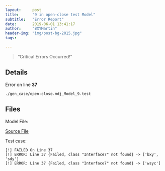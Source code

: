 ```yaml
---
layout:     post
title:      "9 in open-close test Model"
subtitle:   "Error Report"
date:       2019-06-01 13:41:17
author:     "BXYMartin"
header-img: "img/post-bg-2015.jpg"
tags:

---
```


> “Critical Errors Occurred!”


## Details

Error on line **37**

```
./gen_case/open-close.mdj_Model_9.test
```

## Files

Model File:

[Source File](https://github.com/BXYMartin/OO-Public/blob/master/test_mdj/open-close.mdj)

Test case:

```
[!] FAILED On Line 37
[!] ERROR: Line 37 {Failed, class "Interface7" not found} -> ['bxy', 'sdy']
[!] ERROR: Line 37 {Failed, class "Interface7" not found} -> ['wsyc']
```


